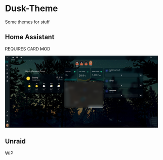 # Dusk-Theme
Some themes for stuff

## Home Assistant
REQUIRES CARD MOD

![Screenshot](/Home-Assistant/screenshot.png)

## Unraid
WIP